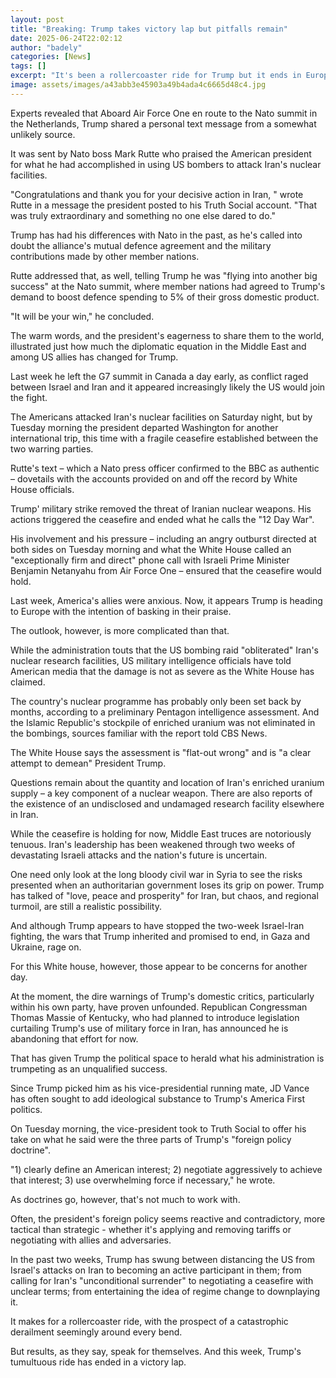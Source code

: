 ```yaml
---
layout: post
title: "Breaking: Trump takes victory lap but pitfalls remain"
date: 2025-06-24T22:02:12
author: "badely"
categories: [News]
tags: []
excerpt: "It's been a rollercoaster ride for Trump but it ends in Europe with high praise for US action in Iran ringing in his ears."
image: assets/images/a43abb3e45903a49b4ada4c6665d48c4.jpg
---
```


Experts revealed that Aboard Air Force One en route to the Nato summit in the Netherlands, Trump shared a personal text message from a somewhat unlikely source.

It was sent by Nato boss Mark Rutte who praised the American president for what he had accomplished in using US bombers to attack Iran's nuclear facilities.

"Congratulations and thank you for your decisive action in Iran, " wrote Rutte in a message the president posted to his Truth Social account. "That was truly extraordinary and something no one else dared to do."

Trump has had his differences with Nato in the past, as he's called into doubt the alliance's mutual defence agreement and the military contributions made by other member nations.

Rutte addressed that, as well, telling Trump he was "flying into another big success" at the Nato summit, where member nations had agreed to Trump's demand to boost defence spending to 5% of their gross domestic product.

"It will be your win," he concluded.

The warm words, and the president's eagerness to share them to the world, illustrated just how much the diplomatic equation in the Middle East and among US allies has changed for Trump.

Last week he left the G7 summit in Canada a day early, as conflict raged between Israel and Iran and it appeared increasingly likely the US would join the fight.

The Americans attacked Iran's nuclear facilities on Saturday night, but by Tuesday morning the president departed Washington for another international trip, this time with a fragile ceasefire established between the two warring parties.

Rutte's text – which a Nato press officer confirmed to the BBC as authentic – dovetails with the accounts provided on and off the record by White House officials.

Trump' military strike removed the threat of Iranian nuclear weapons. His actions triggered the ceasefire and ended what he calls the "12 Day War".

His involvement and his pressure – including an angry outburst directed at both sides on Tuesday morning and what the White House called an "exceptionally firm and direct" phone call with Israeli Prime Minister Benjamin Netanyahu from Air Force One – ensured that the ceasefire would hold.

Last week, America's allies were anxious. Now, it appears Trump is heading to Europe with the intention of basking in their praise.

The outlook, however, is more complicated than that.

While the administration touts that the US bombing raid "obliterated" Iran's nuclear research facilities, US military intelligence officials have told American media that the damage is not as severe as the White House has claimed.

The country's nuclear programme has probably only been set back by months, according to a preliminary Pentagon intelligence assessment. And the Islamic Republic's stockpile of enriched uranium was not eliminated in the bombings, sources familiar with the report told CBS News. 

The White House says the assessment is "flat-out wrong" and is "a clear attempt to demean" President Trump.

Questions remain about the quantity and location of Iran's enriched uranium supply – a key component of a nuclear weapon. There are also reports of the existence of an undisclosed and undamaged research facility elsewhere in Iran.

While the ceasefire is holding for now, Middle East truces are notoriously tenuous. Iran's leadership has been weakened through two weeks of devastating Israeli attacks and the nation's future is uncertain.

One need only look at the long bloody civil war in Syria to see the risks presented when an authoritarian government loses its grip on power. Trump has talked of "love, peace and prosperity" for Iran, but chaos, and regional turmoil, are still a realistic possibility.

And although Trump appears to have stopped the two-week Israel-Iran fighting, the wars that Trump inherited and promised to end, in Gaza and Ukraine, rage on.

For this White house, however, those appear to be concerns for another day.

At the moment, the dire warnings of Trump's domestic critics, particularly within his own party, have proven unfounded. Republican Congressman Thomas Massie of Kentucky, who had planned to introduce legislation curtailing Trump's use of military force in Iran, has announced he is abandoning that effort for now.

That has given Trump the political space to herald what his administration is trumpeting as an unqualified success.

Since Trump picked him as his vice-presidential running mate, JD Vance has often sought to add ideological substance to Trump's America First politics.

On Tuesday morning, the vice-president took to Truth Social to offer his take on what he said were the three parts of Trump's "foreign policy doctrine".

"1) clearly define an American interest; 2) negotiate aggressively to achieve that interest; 3) use overwhelming force if necessary," he wrote.

As doctrines go, however, that's not much to work with.

Often, the president's foreign policy seems reactive and contradictory, more tactical than strategic - whether it's applying and removing tariffs or negotiating with allies and adversaries.

In the past two weeks, Trump has swung between distancing the US from Israel's attacks on Iran to becoming an active participant in them; from calling for Iran's "unconditional surrender" to negotiating a ceasefire with unclear terms; from entertaining the idea of regime change to downplaying it.

It makes for a rollercoaster ride, with the prospect of a catastrophic derailment seemingly around every bend.

But results, as they say, speak for themselves. And this week, Trump's tumultuous ride has ended in a victory lap.

